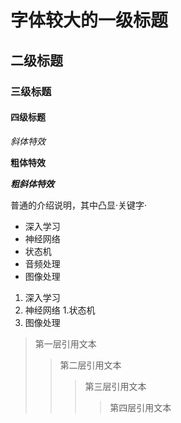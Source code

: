 # 字体较大的一级标题

## 二级标题

### 三级标题

#### 四级标题

*斜体特效*

**粗体特效**

***粗斜体特效***

普通的介绍说明，其中凸显·关键字·

* 深入学习
 * 神经网络
  * 状态机
* 音频处理
* 图像处理

1. 深入学习
 1. 神经网络
  1.状态机
2. 图像处理

> 第一层引用文本
>> 第二层引用文本
>>> 第三层引用文本
>>>> 第四层引用文本

